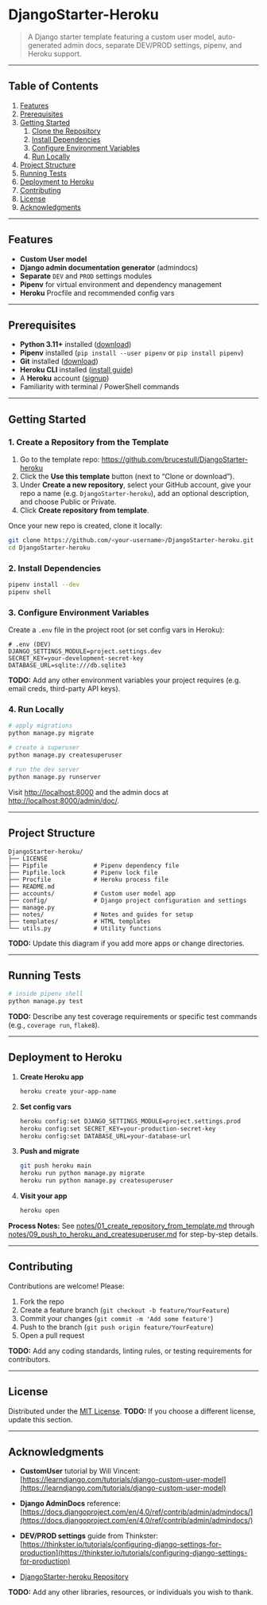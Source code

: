 # DjangoStarter-Heroku

> A Django starter template featuring a custom user model, auto-generated admin docs, separate DEV/PROD settings, pipenv, and Heroku support.

---

## Table of Contents

1. [Features](#features)  
2. [Prerequisites](#prerequisites)  
3. [Getting Started](#getting-started)  
   1. [Clone the Repository](#clone-the-repository)  
   2. [Install Dependencies](#install-dependencies)  
   3. [Configure Environment Variables](#configure-environment-variables)  
   4. [Run Locally](#run-locally)  
4. [Project Structure](#project-structure)  
5. [Running Tests](#running-tests)  
6. [Deployment to Heroku](#deployment-to-heroku)  
7. [Contributing](#contributing)  
8. [License](#license)  
9. [Acknowledgments](#acknowledgments)  

---

## Features

- **Custom User model**  
- **Django admin documentation generator** (admindocs)  
- **Separate** `DEV` and `PROD` settings modules  
- **Pipenv** for virtual environment and dependency management  
- **Heroku** Procfile and recommended config vars  

---

## Prerequisites

- **Python 3.11+** installed ([download](https://www.python.org/downloads/))  
- **Pipenv** installed (`pip install --user pipenv` or `pip install pipenv`)  
- **Git** installed ([download](https://git-scm.com/downloads))  
- **Heroku CLI** installed ([install guide](https://devcenter.heroku.com/articles/heroku-cli#install-the-heroku-cli))  
- A **Heroku** account ([signup](https://www.heroku.com/))  
- Familiarity with terminal / PowerShell commands  

---

## Getting Started

### 1. Create a Repository from the Template

1. Go to the template repo: https://github.com/brucestull/DjangoStarter-heroku  
2. Click the **Use this template** button (next to “Clone or download”).  
3. Under **Create a new repository**, select your GitHub account, give your repo a name (e.g. `DjangoStarter-heroku`), add an optional description, and choose Public or Private.  
4. Click **Create repository from template**.

Once your new repo is created, clone it locally:

```bash
git clone https://github.com/<your-username>/DjangoStarter-heroku.git
cd DjangoStarter-heroku
```

### 2. Install Dependencies

```bash
pipenv install --dev
pipenv shell
```

### 3. Configure Environment Variables

Create a `.env` file in the project root (or set config vars in Heroku):

```dotenv
# .env (DEV)
DJANGO_SETTINGS_MODULE=project.settings.dev
SECRET_KEY=your-development-secret-key
DATABASE_URL=sqlite:///db.sqlite3
```

**TODO:** Add any other environment variables your project requires (e.g. email creds, third-party API keys).

### 4. Run Locally

```bash
# apply migrations
python manage.py migrate

# create a superuser
python manage.py createsuperuser

# run the dev server
python manage.py runserver
```

Visit [http://localhost:8000](http://localhost:8000) and the admin docs at [http://localhost:8000/admin/doc/](http://localhost:8000/admin/doc/).

---

## Project Structure

```
DjangoStarter-heroku/
├── LICENSE
├── Pipfile				# Pipenv dependency file
├── Pipfile.lock		# Pipenv lock file
├── Procfile			# Heroku process file
├── README.md
├── accounts/			# Custom user model app
├── config/				# Django project configuration and settings
├── manage.py
├── notes/				# Notes and guides for setup
├── templates/			# HTML templates
└── utils.py			# Utility functions
```

**TODO:** Update this diagram if you add more apps or change directories.

---

## Running Tests

```bash
# inside pipenv shell
python manage.py test
```

**TODO:** Describe any test coverage requirements or specific test commands (e.g., `coverage run`, `flake8`).

---

## Deployment to Heroku

1. **Create Heroku app**

   ```bash
   heroku create your-app-name
   ```

2. **Set config vars**

   ```bash
   heroku config:set DJANGO_SETTINGS_MODULE=project.settings.prod
   heroku config:set SECRET_KEY=your-production-secret-key
   heroku config:set DATABASE_URL=your-database-url
   ```

3. **Push and migrate**

   ```bash
   git push heroku main
   heroku run python manage.py migrate
   heroku run python manage.py createsuperuser
   ```

4. **Visit your app**

   ```bash
   heroku open
   ```

**Process Notes:**
See [notes/01\_create\_repository\_from\_template.md](notes/01_create_repository_from_template.md) through [notes/09\_push\_to\_heroku\_and\_createsuperuser.md](notes/09_push_to_heroku_and_createsuperuser.md) for step-by-step details.

---

## Contributing

Contributions are welcome! Please:

1. Fork the repo
2. Create a feature branch (`git checkout -b feature/YourFeature`)
3. Commit your changes (`git commit -m 'Add some feature'`)
4. Push to the branch (`git push origin feature/YourFeature`)
5. Open a pull request

**TODO:** Add any coding standards, linting rules, or testing requirements for contributors.

---

## License

Distributed under the [MIT License](LICENSE).
**TODO:** If you choose a different license, update this section.

---

## Acknowledgments

* **CustomUser** tutorial by Will Vincent:
  [https://learndjango.com/tutorials/django-custom-user-model](https://learndjango.com/tutorials/django-custom-user-model)
* **Django AdminDocs** reference:
  [https://docs.djangoproject.com/en/4.0/ref/contrib/admin/admindocs/](https://docs.djangoproject.com/en/4.0/ref/contrib/admin/admindocs/)
* **DEV/PROD settings** guide from Thinkster:
  [https://thinkster.io/tutorials/configuring-django-settings-for-production](https://thinkster.io/tutorials/configuring-django-settings-for-production)

* [DjangoStarter-heroku Repository](https://github.com/brucestull/DjangoStarter-heroku)

**TODO:** Add any other libraries, resources, or individuals you wish to thank.
